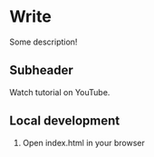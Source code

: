 # Write

Some description!

## Subheader

Watch tutorial on YouTube.

## Local development

1. Open index.html in your browser
